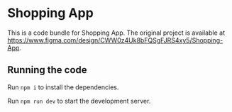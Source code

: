 
  # Shopping App

  This is a code bundle for Shopping App. The original project is available at https://www.figma.com/design/CWW0z4Uk8bFQSgFJRS4xy5/Shopping-App.

  ## Running the code

  Run `npm i` to install the dependencies.

  Run `npm run dev` to start the development server.
  